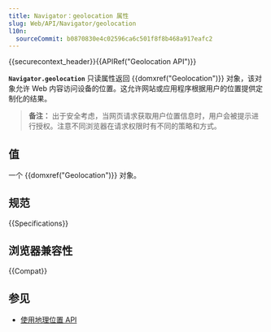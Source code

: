 ```yaml
---
title: Navigator：geolocation 属性
slug: Web/API/Navigator/geolocation
l10n:
  sourceCommit: b0870830e4c02596ca6c501f8f8b468a917eafc2
---
```


{{securecontext_header}}{{APIRef("Geolocation API")}}

**`Navigator.geolocation`** 只读属性返回 {{domxref("Geolocation")}} 对象，该对象允许 Web 内容访问设备的位置。这允许网站或应用程序根据用户的位置提供定制化的结果。

> **备注：** 出于安全考虑，当网页请求获取用户位置信息时，用户会被提示进行授权。注意不同浏览器在请求权限时有不同的策略和方式。

## 值

一个 {{domxref("Geolocation")}} 对象。

## 规范

{{Specifications}}

## 浏览器兼容性

{{Compat}}

## 参见

- [使用地理位置 API](/zh-CN/docs/Web/API/Geolocation_API/Using_the_Geolocation_API)
